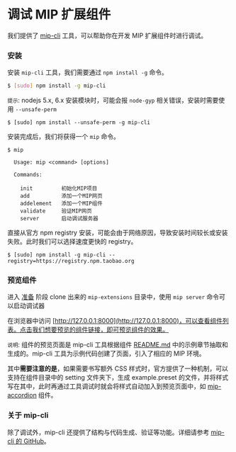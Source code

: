 调试 MIP 扩展组件
==============

我们提供了 [mip-cli](https://www.npmjs.com/package/mip-cli) 工具，可以帮助你在开发 MIP 扩展组件时进行调试。



### 安装

安装 `mip-cli` 工具，我们需要通过 `npm install -g` 命令。


``` bash
$ [sudo] npm install -g mip-cli
```


`提示`: nodejs 5.x, 6.x 安装模块时，可能会报 `node-gyp` 相关错误，安装时需要使用 `--unsafe-perm`


```
$ [sudo] npm install --unsafe-perm -g mip-cli
```

安装完成后，我们将获得一个 `mip` 命令。

```
$ mip

  Usage: mip <command> [options]

  Commands:

    init         初始化MIP项目
    add          添加一个MIP网页
    addelement   添加一个MIP组件
    validate     验证MIP网页
    server       启动调试服务器
```


直接从官方 npm registry 安装，可能会由于网络原因，导致安装时间较长或安装失败。此时我们可以选择速度更快的 registry。

```
$ [sudo] npm install -g mip-cli --registry=https://registry.npm.taobao.org
```



### 预览组件

进入 [准备](./prepare.md) 阶段 clone 出来的 `mip-extensions` 目录中，使用 `mip server` 命令可以启动调试器

在浏览器中访问 [http://127.0.0.1:8000](http://127.0.0.1:8000)，可以查看组件列表。点击我们想要预览的组件链接，即可预览组件的效果。


`说明`: 组件的预览页面是 mip-cli 工具根据组件 [README.md](./spec-readme-md.md) 中的示例章节抽取和生成的。mip-cli 工具为示例代码创建了页面，引入了相应的 MIP 环境。

其中**需要注意的是**，如果需要书写额外 CSS 样式时，官方提供了一种机制，可以支持在组件目录中的 setting 文件夹下，生成 example.preset 的文件，并将样式写在其中，此时再通过工具调试时就会将样式自动加入到预览页面中，如 [mip-accordion](https://github.com/mipengine/mip-extensions/tree/master/src/mip-accordion/setting) 组件。


### 关于 mip-cli

除了调试外，mip-cli 还提供了结构与代码生成、验证等功能。详细请参考 [mip-cli 的 GitHub](https://github.com/mipengine/mip-cli)。


